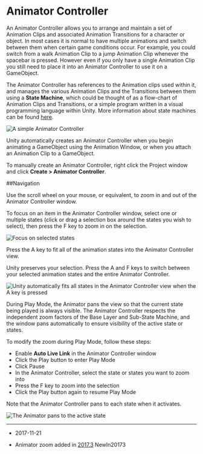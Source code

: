 Animator Controller
===================

An Animator Controller allows you to arrange and maintain a set of Animation Clips and associated Animation Transitions for a character or object. In most cases it is normal to have multiple animations and switch between them when certain game conditions occur. For example, you could switch from a walk Animation Clip to a jump Animation Clip whenever the spacebar is pressed. However even if you only have a single Animation Clip you still need to place it into an Animator Controller to use it on a GameObject. 

The Animator Controller has references to the Animation clips used within it, and manages the various Animation Clips and the Transitions between them using a __State Machine__, which could be thought of as a flow-chart of Animation Clips and Transitions, or a simple program written in a visual programming language within Unity. More information about state machines can be found [here](AnimationStateMachines).

![A simple Animator Controller](../uploads/Main/MecanimAnimatorControllerWindow.png)

Unity automatically creates an Animator Controller when you begin animating a GameObject using the Animation Window, or when you attach an Animation Clip to a GameObject.

To manually create an Animator Controller, right click the Project window and click __Create > Animator Controller__.

##Navigation

Use the scroll wheel on your mouse, or equivalent, to zoom in and out of the Animator Controller window.

To focus on an item in the Animator Controller window, select one or multiple states (click or drag a selection box around the states you wish to select), then press the F key to zoom in on the selection. 

![Focus on selected states](../uploads/Main/classAnimatorController-Focus.png)

Press the A key to fit all of the animation states into the Animator Controller view. 

Unity preserves your selection. Press the A and F keys to switch between your selected animation states and the entire Animator Controller. 

![Unity automatically fits all states in the Animator Controller view when the A key is pressed](../uploads/Main/classAnimatorController-Autofit.png)

During Play Mode, the Animator pans the view so that the current state being played is always visible. The Animator Controller respects the independent zoom factors of the Base Layer and Sub-State Machine, and the window pans automatically to ensure visibility of the active state or states. 

To modify the zoom during Play Mode, follow these steps:

* Enable __Auto Live Link__ in the Animator Controller window
* Click the Play button to enter Play Mode
* Click Pause
* In the Animator Controller, select the state or states you want to zoom into
* Press the F key to zoom into the selection
* Click the Play button again to resume Play Mode

Note that the Animator Controller pans to each state when it activates.

![The Animator pans to the active state](../uploads/Main/classAnimatorController-Pans.png)

---

* <span class="page-edit">2017-11-21 <!-- include IncludeTextNewPageSomeEdit --></span>

* <span class="page-history">Animator zoom added in [2017.3](https://docs.unity3d.com/2017.3/Documentation/Manual/30_search.html?q=newin20173) <span class="search-words">NewIn20173</span></span>